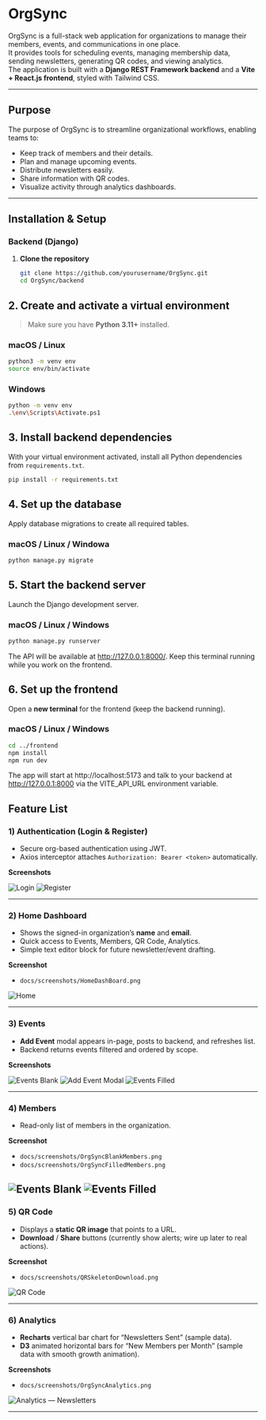 # OrgSync

OrgSync is a full-stack web application for organizations to manage their members, events, and communications in one place.  
It provides tools for scheduling events, managing membership data, sending newsletters, generating QR codes, and viewing analytics.  
The application is built with a **Django REST Framework backend** and a **Vite + React.js frontend**, styled with Tailwind CSS.

---

##  Purpose
The purpose of OrgSync is to streamline organizational workflows, enabling teams to:
- Keep track of members and their details.
- Plan and manage upcoming events.
- Distribute newsletters easily.
- Share information with QR codes.
- Visualize activity through analytics dashboards.

---

## Installation & Setup

### Backend (Django)
1. **Clone the repository**
   ```bash
   git clone https://github.com/yourusername/OrgSync.git
   cd OrgSync/backend

## 2. Create and activate a virtual environment

> Make sure you have **Python 3.11+** installed.

### macOS / Linux
```bash
python3 -m venv env
source env/bin/activate
```
### Windows
```bash
python -m venv env
.\env\Scripts\Activate.ps1
```

## 3. Install backend dependencies

With your virtual environment activated, install all Python dependencies from `requirements.txt`.

```bash
pip install -r requirements.txt
```

## 4. Set up the database

Apply database migrations to create all required tables.

### macOS / Linux / Windowa
```bash
python manage.py migrate
```

## 5. Start the backend server

Launch the Django development server.

### macOS / Linux / Windows
```bash
python manage.py runserver
```

The API will be available at http://127.0.0.1:8000/.
Keep this terminal running while you work on the frontend.

## 6. Set up the frontend

Open a **new terminal** for the frontend (keep the backend running).

### macOS / Linux / Windows 
```bash
cd ../frontend
npm install
npm run dev
```
The app will start at http://localhost:5173 and talk to your backend at http://127.0.0.1:8000 via the VITE_API_URL environment variable. 


##  Feature List 

### 1) Authentication (Login & Register)
- Secure org-based authentication using JWT.
- Axios interceptor attaches `Authorization: Bearer <token>` automatically.

**Screenshots**

![Login](docs/screenshots/OrgSyncLogin.png)
![Register](docs/screenshots/OrgSyncRegister.png)

---

### 2) Home Dashboard
- Shows the signed-in organization’s **name** and **email**.
- Quick access to Events, Members, QR Code, Analytics.
- Simple text editor block for future newsletter/event drafting.

**Screenshot**
- `docs/screenshots/HomeDashBoard.png`

![Home](docs/screenshots/HomeDashBoard.png)

---

### 3) Events
- **Add Event** modal appears in-page, posts to backend, and refreshes list.
- Backend returns events filtered and ordered by scope.

**Screenshots**

![Events Blank](docs/screenshots/EventsBlank.png)
![Add Event Modal](docs/screenshots/EventAddForm.png)
![Events Filled](docs/screenshots/EventsFilled.png)


---

### 4) Members
- Read-only list of members in the organization.

**Screenshot**
- `docs/screenshots/OrgSyncBlankMembers.png`
- `docs/screenshots/OrgSyncFilledMembers.png`


![Events Blank](docs/screenshots/OrgSyncBlankMembers.png)
![Events Filled](docs/screenshots/OrgSyncFilledMembers.png)
---

### 5) QR Code
- Displays a **static QR image** that points to a URL.
- **Download** / **Share** buttons (currently show alerts; wire up later to real actions).

**Screenshot**
- `docs/screenshots/QRSkeletonDownload.png`

![QR Code](docs/screenshots/QRSkeletonDownload.png)

---

### 6) Analytics
- **Recharts** vertical bar chart for “Newsletters Sent” (sample data).
- **D3** animated horizontal bars for “New Members per Month” (sample data with smooth growth animation).

**Screenshots**
- `docs/screenshots/OrgSyncAnalytics.png`  

![Analytics — Newsletters](docs/screenshots/OrgSyncAnalytics.png)

---












